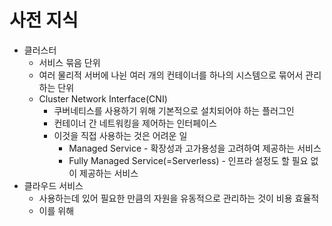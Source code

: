 # 사전 지식
- 클러스터
	- 서비스 묶음 단위
	- 여러 물리적 서버에 나뉜 여러 개의 컨테이너를 하나의 시스템으로 묶어서 관리하는 단위
	- Cluster Network Interface(CNI)
		- 쿠버네티스를 사용하기 위해 기본적으로 설치되어야 하는 플러그인
		- 컨테이너 간 네트워킹을 제어하는 인터페이스
		- 이것을 직접 사용하는 것은 어려운 일
			- Managed Service - 확장성과 고가용성을 고려하여 제공하는 서비스
			- Fully Managed Service(=Serverless) - 인프라 설정도 할 필요 없이 제공하는 서비스
- 클라우드 서비스
	- 사용하는데 있어 필요한 만큼의 자원을 유동적으로 관리하는 것이 비용 효율적
	- 이를 위해 
